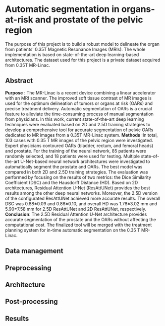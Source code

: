 # Automatic segmentation in organs-at-risk and prostate of the pelvic region

The purpose of this project is to build a robust model to delineate the organ from patients' 0.35T Magnetic Resonance Images (MRIs).
The whole implementation is based on state-of-the-art deep learning-based architectures. The dataset used for this project is a private dataset acquired from 0.35T MR-Linac.

## Abstract

**Purpose** : The MR-Linac is a recent device combining a linear accelerator with an MRI scanner. The improved soft tissue contrast of MR images is used for the optimum delineation of tumors or organs at risk (OARs) and precise treatment delivery. Automatic segmentation of OARs is a crucial feature to alleviate the time-consuming process of manual segmentation from physicians. In this work, current state-of-the-art deep learning techniques were evaluated based on 2D and 2.5D training strategies to develop a comprehensive tool for accurate segmentation of pelvic OARs dedicated to MR images from a 0.35T MR-Linac system.
**Methods** :In total, 103 cases with 0.35 T MR images of the pelvic region were investigated. Expert physicians contoured OARs (bladder, rectum, and femoral heads) and prostate. For the training of the neural network, 85 patients were randomly selected, and 18 patients were used for testing. Multiple state-of-the-art U-Net-based neural network architectures were investigated to automatically segment the prostate and OARs. The best model was compared in both 2D and 2.5D training strategies. The evaluation was performed by focusing on the results of two metrics: the Dice Similarity Coefficient (DSC) and the Hausdorff Distance (HD). Based on 2D architectures, Residual Attention U-Net (ResAttUNet) provides the best results among the other deep neural networks. Moreover, the 2.5D version of the configurated ResAttUNet achieved more accurate results. The overall DSC was 0.88±0.09 and 0.86±0.10, and overall HD was 1.78±3.02 mm and 5.90±7.58 mm for 2.5D ResAttUNet and 2D ResAttUNet, respectively.
**Conclusion**: The 2.5D Residual Attention U-Net architecture provides accurate segmentation of the prostate and the OARs without affecting the computational cost. The finalized tool will be merged with the treatment planning system for in-time automatic segmentation on the 0.35 T MR-Linac.

## Data management

## Preprocessing

## Architecture

## Post-processing

## Results
